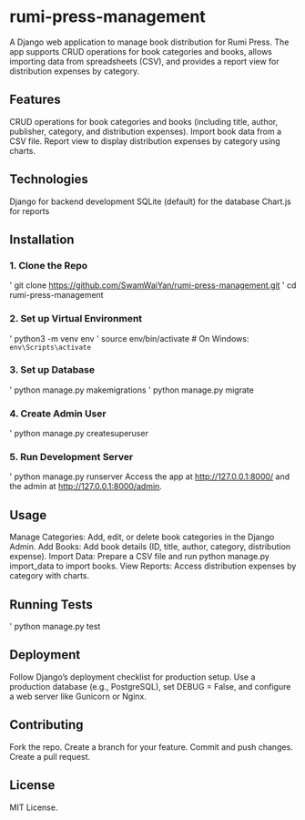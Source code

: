 # rumi-press-management
  A Django web application to manage book distribution for Rumi Press. The app supports CRUD operations for book categories and books, allows importing data from spreadsheets (CSV), and provides a report view for distribution expenses by category.

## Features
CRUD operations for book categories and books (including title, author, publisher, category, and distribution expenses).
Import book data from a CSV file.
Report view to display distribution expenses by category using charts.
## Technologies
Django for backend development
SQLite (default) for the database
Chart.js for reports
## Installation
### 1. Clone the Repo
' git clone https://github.com/SwamWaiYan/rumi-press-management.git
' cd rumi-press-management
### 2. Set up Virtual Environment
' python3 -m venv env
' source env/bin/activate  # On Windows: `env\Scripts\activate`
### 3. Set up Database
' python manage.py makemigrations
' python manage.py migrate
### 4. Create Admin User
' python manage.py createsuperuser
### 5. Run Development Server
' python manage.py runserver
Access the app at http://127.0.0.1:8000/ and the admin at http://127.0.0.1:8000/admin.

## Usage
Manage Categories: Add, edit, or delete book categories in the Django Admin.
Add Books: Add book details (ID, title, author, category, distribution expense).
Import Data: Prepare a CSV file and run python manage.py import_data to import books.
View Reports: Access distribution expenses by category with charts.
## Running Tests
' python manage.py test
## Deployment
Follow Django’s deployment checklist for production setup. Use a production database (e.g., PostgreSQL), set DEBUG = False, and configure a web server like Gunicorn or Nginx.

## Contributing
Fork the repo.
Create a branch for your feature.
Commit and push changes.
Create a pull request.
## License
MIT License.
